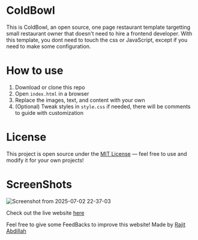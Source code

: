 # ColdBowl
This is ColdBowl, an open source, one page restaurant template targetting small restaurant owner that doesn't need to hire a frontend developer.
With this template, you dont need to touch the css or JavaScript, except if you need to make some configuration.

# How to use
1. Download or clone this repo
2. Open `index.html` in a browser
3. Replace the images, text, and content with your own
4. (Optional) Tweak styles in `style.css` if needed, there will be comments to guide with customization

# License
This project is open source under the [MIT License](https://opensource.org/licenses/MIT) — feel free to use and modify it for your own projects!

# ScreenShots
![Screenshot from 2025-07-02 22-37-03](https://github.com/user-attachments/assets/d562b367-576d-4124-a75c-160cee600fff)

Check out the live website [here](https://rajit-abdillah.github.io/ColdPlate/)

Feel free to give some FeedBacks to improve this website!
Made by [Rajit Abdillah](https://github.com/Rajit-abdillah)
